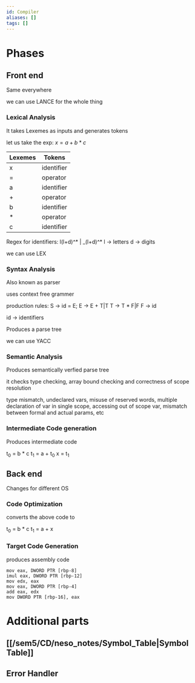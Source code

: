 ```yaml
---
id: Compiler
aliases: []
tags: []
---
```


# Phases

## Front end
Same everywhere

we can use LANCE for the whole thing
### Lexical Analysis
It takes Lexemes as inputs and generates tokens

let us take the exp:
$x=a+b*c$

| Lexemes |  Tokens  |
| ------- | -------- |
|    x    |identifier|
|    =    |operator  |
|    a    |identifier|
|    +    |operator  |
|    b    |identifier|
|    *    |operator  |
|    c    |identifier|

Regex for identifiers: l(l+d)^* \| _(l+d)^*
l -> letters
d -> digits

we can use LEX

### Syntax Analysis
Also known as parser

uses context free grammer

production rules:
S -> id = E;
E -> E + T|T
T -> T * F|F
F -> id

id -> identifiers

Produces a parse tree

we can use YACC

### Semantic Analysis
Produces semantically verfied parse tree

it checks type checking, array bound checking and correctness of scope resolution

type mismatch, undeclared vars, misuse of reserved words, multiple declaration of var in single scope, accessing out of scope var, mismatch between formal and actual params, etc

### Intermediate Code generation
Produces intermediate code

t<sub>0</sub> = b * c
t<sub>1</sub> = a + t<sub>0</sub>
x = t<sub>1</sub>


## Back end
Changes for different OS
### Code Optimization
converts the above code to 

t<sub>0</sub> = b * c
t<sub>1</sub> = a + x

### Target Code Generation
produces assembly code

```
mov eax, DWORD PTR [rbp-8]
imul eax, DWORD PTR [rbp-12]
mov edx, eax
mov eax, DWORD PTR [rbp-4]
add eax, edx
mov DWORD PTR [rbp-16], eax
```


# Additional parts

## [[/sem5/CD/neso_notes/Symbol_Table|Symbol Table]]


## Error Handler

